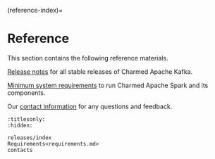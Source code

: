 (reference-index)=
# Reference

This section contains the following reference materials.

[Release notes](reference-releases-index) for all stable releases of Charmed Apache Kafka.

[Minimum system requirements](reference-requirements) to run Charmed Apache Spark and its components.

Our [contact information](reference-contacts) for any questions and feedback.

```{toctree}
:titlesonly:
:hidden:

releases/index
Requirements<requirements.md>
contacts
```
